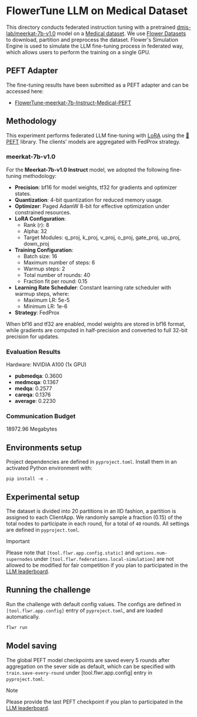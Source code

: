 # FlowerTune LLM on Medical Dataset

This directory conducts federated instruction tuning with a pretrained [dmis-lab/meerkat-7b-v1.0](https://huggingface.co/dmis-lab/meerkat-7b-v1.0) model on a [Medical dataset](https://huggingface.co/datasets/medalpaca/medical_meadow_medical_flashcards).
We use [Flower Datasets](https://flower.dev/docs/datasets/) to download, partition and preprocess the dataset.
Flower's Simulation Engine is used to simulate the LLM fine-tuning process in federated way,
which allows users to perform the training on a single GPU.

## PEFT Adapter

The fine-tuning results have been submitted as a PEFT adapter and can be accessed here:

- [FlowerTune-meerkat-7b-Instruct-Medical-PEFT](https://github.com/mHealthUnimelb/fedllm-medical-meerkat/tree/main/flowertune-eval-medical/peft_40)

## Methodology

This experiment performs federated LLM fine-tuning with [LoRA](https://arxiv.org/pdf/2106.09685) using the [🤗PEFT](https://huggingface.co/docs/peft/en/index) library.
The clients' models are aggregated with FedProx strategy.

### meerkat-7b-v1.0

For the **Meerkat-7b-v1.0 Instruct** model, we adopted the following fine-tuning methodology:

- **Precision**: bf16 for model weights, tf32 for gradients and optimizer states.
- **Quantization**: 4-bit quantization for reduced memory usage.
- **Optimizer**: Paged AdamW 8-bit for effective optimization under constrained resources.
- **LoRA Configuration**:
  - Rank (r): 8
  - Alpha: 32
  - Target Modules: q_proj, k_proj, v_proj, o_proj, gate_proj, up_proj, down_proj
- **Training Configuration**:
  - Batch size: 16
  - Maximum number of steps: 6
  - Warmup steps: 2
  - Total number of rounds: 40
  - Fraction fit per round: 0.15
- **Learning Rate Scheduler**: Constant learning rate scheduler with warmup steps, where:
  - Maximum LR: 5e-5
  - Minimum LR: 1e-6
- **Strategy**: FedProx

When bf16 and tf32 are enabled, model weights are stored in bf16 format, while gradients are computed in half-precision and converted to full 32-bit precision for updates.

### Evaluation Results

Hardware: NVIDIA A100 (1x GPU)

- **pubmedqa**: 0.3600
- **medmcqa**: 0.1367
- **medqa**: 0.2577
- **careqa**: 0.1376
- **average**: 0.2230

### Communication Budget

18972.96 Megabytes

## Environments setup

Project dependencies are defined in `pyproject.toml`. Install them in an activated Python environment with:

```shell
pip install -e .
```

## Experimental setup

The dataset is divided into 20 partitions in an IID fashion, a partition is assigned to each ClientApp.
We randomly sample a fraction (0.15) of the total nodes to participate in each round, for a total of `40` rounds.
All settings are defined in `pyproject.toml`.

> [!IMPORTANT]
> Please note that `[tool.flwr.app.config.static]` and `options.num-supernodes` under `[tool.flwr.federations.local-simulation]` are not allowed to be modified for fair competition if you plan to participated in the [LLM leaderboard](https://flower.ai/benchmarks/llm-leaderboard).


## Running the challenge

Run the challenge with default config values.
The configs are defined in `[tool.flwr.app.config]` entry of `pyproject.toml`, and are loaded automatically.

```bash
flwr run
```

## Model saving

The global PEFT model checkpoints are saved every 5 rounds after aggregation on the sever side as default, which can be specified with `train.save-every-round` under [tool.flwr.app.config] entry in `pyproject.toml`.

> [!NOTE]
> Please provide the last PEFT checkpoint if you plan to participated in the [LLM leaderboard](https://flower.ai/benchmarks/llm-leaderboard).
